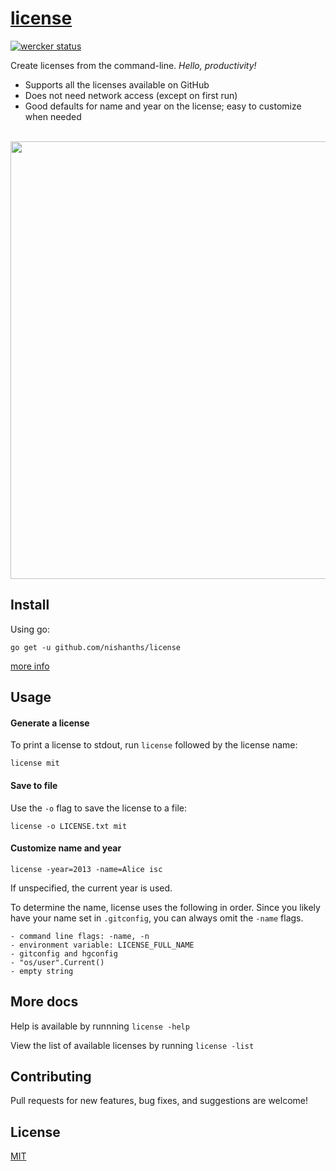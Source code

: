 # [license](https://github.com/nishanths/license) 

[![wercker status](https://app.wercker.com/status/1407b8c71c720358bf15eeb5815f99bd/s "wercker status")](https://app.wercker.com/project/bykey/1407b8c71c720358bf15eeb5815f99bd)

Create licenses from the command-line. *Hello, productivity!*

* Supports all the licenses available on GitHub
* Does not need network access (except on first run)
* Good defaults for name and year on the license; easy to customize when needed

<br>
<img src="https://zippy.gfycat.com/JoyfulBlandGermanshorthairedpointer.gif" width="700px"/>
<br>

## Install

Using go:

```
go get -u github.com/nishanths/license
``` 

[more info](https://golang.org/doc/install#install)

## Usage

#### Generate a license

To print a license to stdout, run `license` followed by the license name:

```
license mit
```

#### Save to file

Use the `-o` flag to save the license to a file:

```
license -o LICENSE.txt mit
```

#### Customize name and year

```
license -year=2013 -name=Alice isc
```

If unspecified, the current year is used.

To determine the name, license uses the following in order. Since you likely have your name set in `.gitconfig`, you can always omit the `-name` flags.

```
- command line flags: -name, -n
- environment variable: LICENSE_FULL_NAME
- gitconfig and hgconfig
- "os/user".Current()
- empty string
```

## More docs

Help is available by runnning `license -help`

View the list of available licenses by running `license -list`

## Contributing

Pull requests for new features, bug fixes, and suggestions are welcome!

## License

[MIT](https://github.com/nishanths/license/blob/master/LICENSE)
